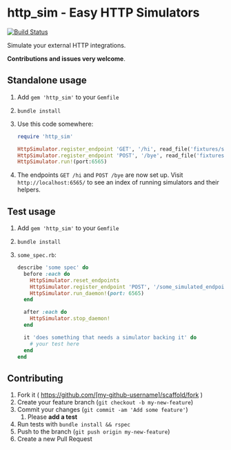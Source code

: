 # http_sim - Easy HTTP Simulators

[![Build Status](https://travis-ci.org/jadekler/http_sim.svg?branch=master)](https://travis-ci.org/jadekler/http_sim)

Simulate your external HTTP integrations.

**Contributions and issues very welcome**.

## Standalone usage

1. Add `gem 'http_sim'` to your `Gemfile`
1. `bundle install`
1. Use this code somewhere:

    ```ruby
    require 'http_sim'
    
    HttpSimulator.register_endpoint 'GET', '/hi', read_file('fixtures/some_page.html')
    HttpSimulator.register_endpoint 'POST', '/bye', read_file('fixtures/some_response.json')
    HttpSimulator.run!(port:6565)
    ```
    
1. The endpoints `GET /hi` and `POST /bye` are now set up. Visit `http://localhost:6565/` to see an index of running simulators and their helpers.

## Test usage

1. Add `gem 'http_sim'` to your `Gemfile`
1. `bundle install`
1. `some_spec.rb`:

    ```ruby
    describe 'some spec' do
      before :each do
        HttpSimulator.reset_endpoints
        HttpSimulator.register_endpoint 'POST', '/some_simulated_endpoint', 'some_simulated_content'
        HttpSimulator.run_daemon!(port: 6565)
      end
    
      after :each do
        HttpSimulator.stop_daemon!
      end
    
      it 'does something that needs a simulator backing it' do
        # your test here
      end
    end
    ```

## Contributing

1. Fork it ( https://github.com/[my-github-username]/scaffold/fork )
1. Create your feature branch (`git checkout -b my-new-feature`)
1. Commit your changes (`git commit -am 'Add some feature'`)
    1. Please **add a test**
1. Run tests with `bundle install && rspec`
1. Push to the branch (`git push origin my-new-feature`)
1. Create a new Pull Request
